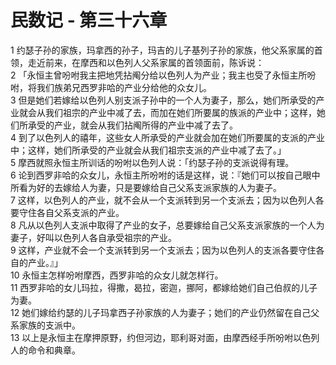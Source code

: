 # 民数记 - 第三十六章
  
 1 约瑟子孙的家族，玛拿西的孙子，玛吉的儿子基列子孙的家族，他父系家属的首领，走近前来，在摩西和以色列人父系家属的首领面前，陈诉说：  
 2 「永恒主曾吩咐我主把地凭拈阄分给以色列人为产业；我主也受了永恒主所吩咐，将我们族弟兄西罗非哈的产业分给他的众女儿。  
 3 但是她们若嫁给以色列人别支派子孙中的一个人为妻子，那么，她们所承受的产业就会从我们祖宗的产业中减了去，而加在她们所要属的族派的产业中；这样，她们所承受的产业，就会从我们拈阄所得的产业中减了去了。  
 4 到了以色列人的禧年，这些女人所承受的产业就会加在她们所要属的支派的产业中；这样，她们所承受的产业就会从我们祖宗支派的产业中减了去了。」  
 5 摩西就照永恒主所训话的吩咐以色列人说：「约瑟子孙的支派说得有理。  
 6 论到西罗非哈的众女儿，永恒主所吩咐的话是这样，说：『她们可以按自己眼中所看为好的去嫁给人为妻，只是要嫁给自己父系支派家族的人为妻子。  
 7 这样，以色列人的产业，就不会从一个支派转到另一个支派去；因为以色列人各要守住各自父系支派的产业。  
 8 凡从以色列人支派中取得了产业的女子，总要嫁给自己父系支派家族的一个人为妻子，好叫以色列人各自承受祖宗的产业。  
 9 这样，产业就不会一个支派转到另一个支派去；因为以色列人的支派各要守住各自的产业。』」  
 10 永恒主怎样吩咐摩西，西罗非哈的众女儿就怎样行。  
 11 西罗非哈的女儿玛拉，得撒，曷拉，密迦，挪阿，都嫁给她们自己伯叔的儿子为妻。  
 12 她们嫁给约瑟的儿子玛拿西子孙家族的人为妻子；她们的产业仍然留在自己父系家族的支派中。  
 13 以上是永恒主在摩押原野，约但河边，耶利哥对面，由摩西经手所吩咐以色列人的命令和典章。